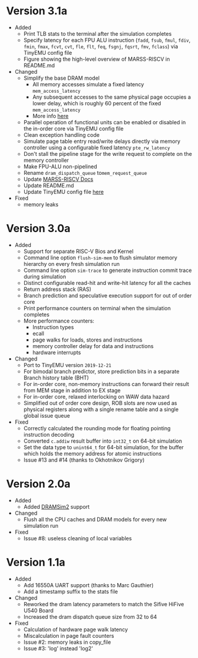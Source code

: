 # Version 3.1a

 - Added
	 - Print TLB stats to the terminal after the simulation completes
	 - Specify latency for each FPU ALU instruction (`fadd`, `fsub`, `fmul`, `fdiv`, `fmin`, `fmax`, `fcvt`, `cvt`, `fle`, `flt`, `feq`, `fsgnj`, `fqsrt`, `fmv`, `fclass`) via TinyEMU config file 
	 - Figure showing the high-level overview of MARSS-RISCV in README.md 
- Changed
	 - Simplify the base DRAM model
		 - All memory accesses simulate a fixed latency `mem_access_latency`
		 - Any subsequent accesses to the same physical page occupies a lower delay, which is roughly 60 percent of the fixed `mem_access_latency`
		 - More info [here](https://marss-riscv-docs.readthedocs.io/en/latest/)
	 - Parallel operation of functional units can be enabled or disabled in the in-order core via TinyEMU config file
	 - Clean exception handling code
	 - Simulate page table entry read/write delays directly via memory controller using a configurable fixed latency `pte_rw_latency`
	 - Don't stall the pipeline stage for the write request to complete on the memory controller
	 - Make FPU-ALU non-pipelined
	 - Rename `dram_dispatch_queue` to`mem_request_queue`
	 - Update [MARSS-RISCV Docs](https://marss-riscv-docs.readthedocs.io/en/latest/)
	 - Update README.md
	 - Update TinyEMU config file [here](https://cs.binghamton.edu/~marss-riscv/marss-riscv-images.tar.gz)
 - Fixed
	 - memory leaks

# Version 3.0a

 - Added
	 - Support for separate RISC-V Bios and Kernel
	 - Command line option `flush-sim-mem` to flush simulator memory hierarchy on every fresh simulation run
	 - Command line option `sim-trace` to generate instruction commit trace during simulation
	 - Distinct configurable read-hit and write-hit latency for all the caches
	 - Return address stack (RAS)
	 - Branch prediction and speculative execution support for out of order core
	 - Print performance counters on terminal when the simulation completes
	 - More performance counters:
		 - Instruction types
		 - ecall
		 - page walks for loads, stores and instructions
		 - memory controller delay for data and instructions
		 - hardware interrupts
 - Changed
	 - Port to TinyEMU version `2019-12-21`
	 - For bimodal branch predictor, store prediction bits in a separate Branch history table (BHT)
	 - For in-order core, non-memory instructions can forward their result from MEM stage in addition to EX stage
	 - For in-order core, relaxed interlocking on WAW data hazard
	 - Simplified out of order core design, ROB slots are now used as physical registers along with a single rename table and a single global issue queue
 - Fixed
	 - Correctly calculated the rounding mode for floating pointing instruction decoding
	 - Converted `c.addiw` result buffer into `int32_t` on 64-bit simulation
	 - Set the data type to `unint64_t` for 64-bit simulation, for the buffer which holds the memory address for atomic instructions
	 - Issue #13 and #14 (thanks to Okhotnikov Grigory)

# Version 2.0a

 - Added
	 - Added [DRAMSim2](https://github.com/umd-memsys/DRAMSim2) support
 - Changed
	 - Flush all the CPU caches and DRAM models for every new simulation run
 - Fixed
	 - Issue #8: useless cleaning of local variables

# Version 1.1a
 - Added
	- Add 16550A UART support (thanks to Marc Gauthier)
	- Add a timestamp suffix to the stats file
 - Changed
	- Reworked the dram latency parameters to match the Sifive HiFive U540 Board
	- Increased the dram dispatch queue size from 32 to 64
 - Fixed
	- Calculation of hardware page walk latency
	- Miscalculation in page fault counters
	- Issue #2: memory leaks in copy_file
	- Issue #3: 'log' instead 'log2'
